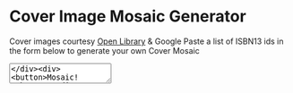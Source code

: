 # Cover Image Mosaic Generator
Cover images courtesy [Open Library](https://openlibrary.org/) & Google
Paste a list of ISBN13 ids in the form below to generate your own Cover Mosaic
<form action="https://test-j7fvcrsyma-uc.a.run.app/" method="POST" enctype="application/json"><div><textarea name="ids" placeholder="[]" /></div><div><button>Mosaic!</button></div></form>